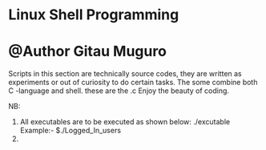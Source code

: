 # Linux Shell Programming
# @Author Gitau Muguro

Scripts in this section are technically source codes, they are written as experiments or out of curiosity to do certain tasks.
The some combine both C -language and shell. these are the .c
Enjoy the beauty of coding.

NB:
1. All executables are to be executed as shown below:
	./excutable 		Example:- 	$./Logged_In_users
2. 
